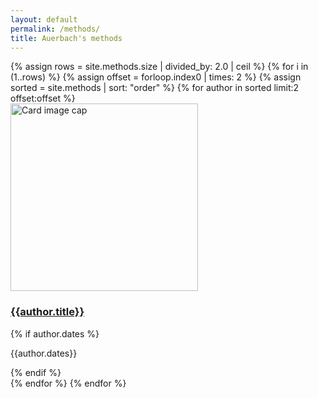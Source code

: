 ```yaml
---
layout: default
permalink: /methods/
title: Auerbach's methods
---
```

<div class="container mb-3">
  <div class="row">
  {% assign rows = site.methods.size | divided_by: 2.0 | ceil %}
  {% for i in (1..rows) %}
  {% assign offset = forloop.index0 | times: 2 %}
  {% assign sorted = site.methods | sort: "order" %}
      {% for author in sorted limit:2 offset:offset %}
      <div class="col-md-4 mb-3">
        <div class="card h-100" >
          <a href="{{site.baseurl}}{{ author.permalink }}" class="stretched-link">
            <img class="card-img-top square" src="{{author.preview}}" alt="Card image cap" width="300" height="300"/>
          </a>
          <div class="card-body">
            <h3 class="lead mt-2">
              <a href="{{site.baseurl}}{{ author.permalink }}" class="stretched-link">{{author.title}}</a>
            </h3>
            {% if author.dates %}
              <p class="text-info">{{author.dates}}</p>
            {% endif %}
          </div>
        </div>
      </div>
      {% endfor %}
    {% endfor %}
  </div>
</div>
